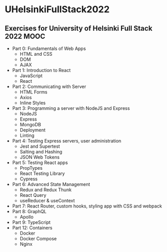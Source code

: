 # UHelsinkiFullStack2022

## Exercises for University of Helsinki Full Stack 2022 MOOC

- Part 0: Fundamentals of Web Apps
  - HTML and CSS
  - DOM
  - AJAX
- Part 1: Introduction to React
  - JavaScript
  - React
- Part 2: Communicating with Server
  - HTML Forms
  - Axios
  - Inline Styles
- Part 3: Programming a server with NodeJS and Express
  - NodeJS
  - Express
  - MongoDB
  - Deployment
  - Linting
- Part 4: Testing Express servers, user administration
  - Jest and Supertest
  - Salting and Hashing
  - JSON Web Tokens
- Part 5: Testing React apps
  - PropTypes
  - React Testing Library
  - Cypress
- Part 6: Advanced State Management
  - Redux and Redux Thunk
  - React Query
  - useReducer & useContext
- Part 7: React Router, custom hooks, styling app with CSS and webpack
- Part 8: GraphQL
  - Apollo
- Part 9: TypeScript
- Part 12: Containers
  - Docker
  - Docker Compose
  - Nginx

